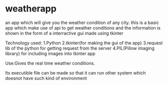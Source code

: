# weatherapp
an app which will give you the weather condition of any city.
this is a basic app which make use of api to get weather conditions and the information is shown in the form of a interractive gui made using tkinter


Technology used:
1.Python
2.tkinter(for making the gui of the app)
3.request lib of the python for getting request from the server
4.PIL(Pillow imaging library) for including images into tkinter app

Use:Gives the real time weather conditions.

Its executible file can be made so that it can run other system which doesnot have such kind of environment
